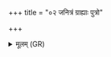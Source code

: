 +++
title = "०२ जनित्रं ग्राह्याः पुत्रो"

+++
<details><summary>मूलम् (GR)</summary>

(…) जनित्रं +++(see 1a)+++  
ग्राह्याः पुत्रो ऽसि निरृत्या अधि (…) ॥ +++(see 1b-o)+++
</details>